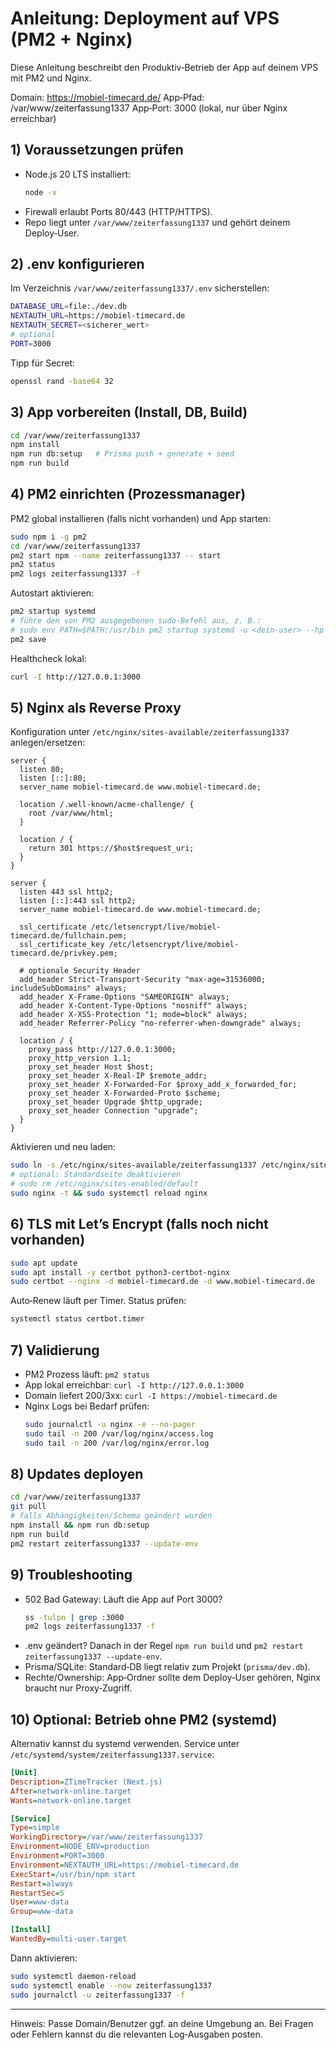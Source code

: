 # Anleitung: Deployment auf VPS (PM2 + Nginx)

Diese Anleitung beschreibt den Produktiv‑Betrieb der App auf deinem VPS mit PM2 und Nginx.

Domain: https://mobiel-timecard.de/
App‑Pfad: /var/www/zeiterfassung1337
App‑Port: 3000 (lokal, nur über Nginx erreichbar)

## 1) Voraussetzungen prüfen

- Node.js 20 LTS installiert:
  ```bash
  node -v
  ```
- Firewall erlaubt Ports 80/443 (HTTP/HTTPS).
- Repo liegt unter `/var/www/zeiterfassung1337` und gehört deinem Deploy‑User.

## 2) .env konfigurieren

Im Verzeichnis `/var/www/zeiterfassung1337/.env` sicherstellen:

```bash
DATABASE_URL=file:./dev.db
NEXTAUTH_URL=https://mobiel-timecard.de
NEXTAUTH_SECRET=<sicherer_wert>
# optional
PORT=3000
```

Tipp für Secret:
```bash
openssl rand -base64 32
```

## 3) App vorbereiten (Install, DB, Build)

```bash
cd /var/www/zeiterfassung1337
npm install
npm run db:setup   # Prisma push + generate + seed
npm run build
```

## 4) PM2 einrichten (Prozessmanager)

PM2 global installieren (falls nicht vorhanden) und App starten:

```bash
sudo npm i -g pm2
cd /var/www/zeiterfassung1337
pm2 start npm --name zeiterfassung1337 -- start
pm2 status
pm2 logs zeiterfassung1337 -f
```

Autostart aktivieren:

```bash
pm2 startup systemd
# führe den von PM2 ausgegebenen sudo-Befehl aus, z. B.:
# sudo env PATH=$PATH:/usr/bin pm2 startup systemd -u <dein-user> --hp /home/<dein-user>
pm2 save
```

Healthcheck lokal:
```bash
curl -I http://127.0.0.1:3000
```

## 5) Nginx als Reverse Proxy

Konfiguration unter `/etc/nginx/sites-available/zeiterfassung1337` anlegen/ersetzen:

```nginx
server {
  listen 80;
  listen [::]:80;
  server_name mobiel-timecard.de www.mobiel-timecard.de;

  location /.well-known/acme-challenge/ {
    root /var/www/html;
  }

  location / {
    return 301 https://$host$request_uri;
  }
}

server {
  listen 443 ssl http2;
  listen [::]:443 ssl http2;
  server_name mobiel-timecard.de www.mobiel-timecard.de;

  ssl_certificate /etc/letsencrypt/live/mobiel-timecard.de/fullchain.pem;
  ssl_certificate_key /etc/letsencrypt/live/mobiel-timecard.de/privkey.pem;

  # optionale Security Header
  add_header Strict-Transport-Security "max-age=31536000; includeSubDomains" always;
  add_header X-Frame-Options "SAMEORIGIN" always;
  add_header X-Content-Type-Options "nosniff" always;
  add_header X-XSS-Protection "1; mode=block" always;
  add_header Referrer-Policy "no-referrer-when-downgrade" always;

  location / {
    proxy_pass http://127.0.0.1:3000;
    proxy_http_version 1.1;
    proxy_set_header Host $host;
    proxy_set_header X-Real-IP $remote_addr;
    proxy_set_header X-Forwarded-For $proxy_add_x_forwarded_for;
    proxy_set_header X-Forwarded-Proto $scheme;
    proxy_set_header Upgrade $http_upgrade;
    proxy_set_header Connection "upgrade";
  }
}
```

Aktivieren und neu laden:

```bash
sudo ln -s /etc/nginx/sites-available/zeiterfassung1337 /etc/nginx/sites-enabled/zeiterfassung1337
# optional: Standardseite deaktivieren
# sudo rm /etc/nginx/sites-enabled/default
sudo nginx -t && sudo systemctl reload nginx
```

## 6) TLS mit Let’s Encrypt (falls noch nicht vorhanden)

```bash
sudo apt update
sudo apt install -y certbot python3-certbot-nginx
sudo certbot --nginx -d mobiel-timecard.de -d www.mobiel-timecard.de
```

Auto‑Renew läuft per Timer. Status prüfen:
```bash
systemctl status certbot.timer
```

## 7) Validierung

- PM2 Prozess läuft: `pm2 status`
- App lokal erreichbar: `curl -I http://127.0.0.1:3000`
- Domain liefert 200/3xx: `curl -I https://mobiel-timecard.de`
- Nginx Logs bei Bedarf prüfen:
  ```bash
  sudo journalctl -u nginx -e --no-pager
  sudo tail -n 200 /var/log/nginx/access.log
  sudo tail -n 200 /var/log/nginx/error.log
  ```

## 8) Updates deployen

```bash
cd /var/www/zeiterfassung1337
git pull
# falls Abhängigkeiten/Schema geändert wurden
npm install && npm run db:setup
npm run build
pm2 restart zeiterfassung1337 --update-env
```

## 9) Troubleshooting

- 502 Bad Gateway: Läuft die App auf Port 3000?
  ```bash
  ss -tulpn | grep :3000
  pm2 logs zeiterfassung1337 -f
  ```
- .env geändert? Danach in der Regel `npm run build` und `pm2 restart zeiterfassung1337 --update-env`.
- Prisma/SQLite: Standard‑DB liegt relativ zum Projekt (`prisma/dev.db`).
- Rechte/Ownership: App‑Ordner sollte dem Deploy‑User gehören, Nginx braucht nur Proxy‑Zugriff.

## 10) Optional: Betrieb ohne PM2 (systemd)

Alternativ kannst du systemd verwenden. Service unter `/etc/systemd/system/zeiterfassung1337.service`:

```ini
[Unit]
Description=ZTimeTracker (Next.js)
After=network-online.target
Wants=network-online.target

[Service]
Type=simple
WorkingDirectory=/var/www/zeiterfassung1337
Environment=NODE_ENV=production
Environment=PORT=3000
Environment=NEXTAUTH_URL=https://mobiel-timecard.de
ExecStart=/usr/bin/npm start
Restart=always
RestartSec=5
User=www-data
Group=www-data

[Install]
WantedBy=multi-user.target
```

Dann aktivieren:
```bash
sudo systemctl daemon-reload
sudo systemctl enable --now zeiterfassung1337
sudo journalctl -u zeiterfassung1337 -f
```

---

Hinweis: Passe Domain/Benutzer ggf. an deine Umgebung an. Bei Fragen oder Fehlern kannst du die relevanten Log‑Ausgaben posten.

